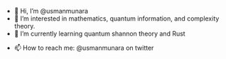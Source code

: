 - 👋 Hi, I’m @usmanmunara
- 👀 I’m interested in mathematics, quantum information, and complexity theory.
- 🌱 I’m currently learning quantum shannon theory and Rust
<!--- - 💞️ I’m looking to collaborate on  --->
- 📫 How to reach me: @usmanmunara on twitter


